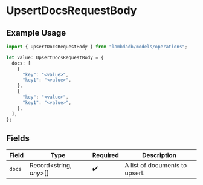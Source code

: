 # UpsertDocsRequestBody

## Example Usage

```typescript
import { UpsertDocsRequestBody } from "lambdadb/models/operations";

let value: UpsertDocsRequestBody = {
  docs: [
    {
      "key": "<value>",
      "key1": "<value>",
    },
    {
      "key": "<value>",
      "key1": "<value>",
    },
  ],
};
```

## Fields

| Field                          | Type                           | Required                       | Description                    |
| ------------------------------ | ------------------------------ | ------------------------------ | ------------------------------ |
| `docs`                         | Record<string, *any*>[]        | :heavy_check_mark:             | A list of documents to upsert. |